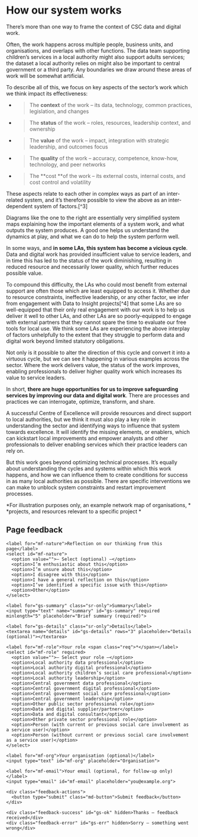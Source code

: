 # How our system works

There’s more than one way to frame the context of CSC data and digital work.

Often, the work happens across multiple people, business units, and organisations, and overlaps with other functions. The data team supporting children’s services in a local authority might also support adults services; the dataset a local authority relies on might also be important to central government or a third party. Any boundaries we draw around these areas of work will be somewhat artificial.

To describe all of this, we focus on key aspects of the sector’s work which we think impact its effectiveness:

- > The **context** of the work – its data, technology, common practices, legislation, and changes

- > The **status** of the work – roles, resources, leadership context, and ownership

- > The **value** of the work – impact, integration with strategic leadership, and outcomes focus

- > The **quality** of the work – accuracy, competence, know-how, technology, and peer networks

- > The **cost **of the work – its external costs, internal costs, and cost control and volatility

These aspects relate to each other in complex ways as part of an inter-related system, and it’s therefore possible to view the above as an inter-dependent system of factors.[^3]

Diagrams like the one to the right are essentially very simplified system maps explaining how the important elements of a system work, and what outputs the system produces. A good one helps us understand the dynamics at play, and what we can do to help the system perform well.

In some ways, and **in some LAs, this system has become a vicious cycle**. Data and digital work has provided insufficient value to service leaders, and in time this has led to the status of the work diminishing, resulting in reduced resource and necessarily lower quality, which further reduces possible value.

To compound this difficulty, the LAs who could most benefit from external support are often those which are least equipped to access it. Whether due to resource constraints, ineffective leadership, or any other factor, we infer from engagement with Data to Insight projects[^4] that some LAs are so well-equipped that their only real engagement with our work is to help us deliver it well to other LAs, and other LAs are so poorly-equipped to engage with external partners that they cannot spare the time to evaluate our free tools for local use. We think some LAs are experiencing the above interplay of factors unhelpfully to the extent that they struggle to perform data and digital work beyond limited statutory obligations.

Not only is it possible to alter the direction of this cycle and convert it into a virtuous cycle, but we can see it happening in various examples across the sector. Where the work delivers value, the status of the work improves, enabling professionals to deliver higher quality work which increases its value to service leaders.

In short, **there are huge opportunities for us to improve safeguarding services by improving our data and digital work**. There are processes and practices we can interrogate, optimize, transform, and share.

A successful Centre of Excellence will provide resources and direct support to local authorities, but we think it must also play a key role in understanding the sector and identifying ways to influence that system towards excellence. It will identify the missing elements, or enablers, which can kickstart local improvements and empower analysts and other professionals to deliver enabling services which their practice leaders can rely on.

But this work goes beyond optimizing technical processes. It’s equally about understanding the cycles and systems within which this work happens, and how we can influence them to create conditions for success in as many local authorities as possible. There are specific interventions we can make to unblock system constraints and restart improvement processes.

<span class="image placeholder" original-image-src="media/image6.png" original-image-title="" width="5.39016in" height="3.33398in"></span>

*For illustration purposes only, an example network map of organisations, *  
*projects, and resources relevant to a specific project *


<!--- feedback form only below here -->


<div class="feedback-section feedback-compact" id="sheets">
  <h2>Page feedback</h2>
  <form id="gs-form">
    <input type="hidden" name="page" id="gs-page">
    <input type="text" name="hp_field" id="hp_field" style="display:none" tabindex="-1" autocomplete="off">

    <label for="mf-nature">Reflection on our thinking from this page</label>
    <select id="mf-nature">
      <option value="">— Select (optional) —</option>
      <option>I’m enthusiastic about this</option>
      <option>I’m unsure about this</option>
      <option>I disagree with this</option>
      <option>I have a general reflection on this</option>
      <option>I’ve identified a specific issue with this</option>
      <option>Other</option>
    </select>
    
    <label for="gs-summary" class="sr-only">Summary</label>
    <input type="text" name="summary" id="gs-summary" required minlength="5" placeholder="Brief summary (required)">

    <label for="gs-details" class="sr-only">Details</label>
    <textarea name="details" id="gs-details" rows="3" placeholder="Details (optional)"></textarea>

    <label for="mf-role">Your role <span class="req">*</span></label>
    <select id="mf-role" required>
      <option value="">— Select your role —</option>
      <option>Local authority data professional</option>
      <option>Local authority digital professional</option>
      <option>Local authority children’s social care professional</option>
      <option>Local authority leadership</option>
      <option>Central government data professional</option>
      <option>Central government digital professional</option>
      <option>Central government social care professional</option>
      <option>Central government leadership</option>
      <option>Other public sector professional role</option>
      <option>Data and digital supplier/partner</option>
      <option>Data and digital consultant</option>
      <option>Other private sector professional role</option>
      <option>Person (with current or previous social care involvement as a service user)</option>
      <option>Person (without current or previous social care involvement as a service user)</option>
    </select>

    <label for="mf-org">Your organisation (optional)</label>
    <input type="text" id="mf-org" placeholder="Organisation">

    <label for="mf-email">Your email (optional, for follow-up only)</label>
    <input type="email" id="mf-email" placeholder="you@example.org">

    <div class="feedback-actions">
      <button type="submit" class="md-button">Submit feedback</button>
    </div>

    <div class="feedback-success" id="gs-ok" hidden>Thanks — feedback received</div>
    <div class="feedback-error" id="gs-err" hidden>Sorry — something went wrong</div>
  </form>
</div>


